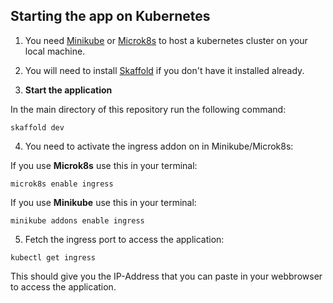 ## Starting the app on Kubernetes

1. You need [Minikube](https://kubernetes.io/de/docs/tasks/tools/install-minikube/) or [Microk8s](https://microk8s.io/docs) to host a kubernetes cluster on your local machine.


2. You will need to install [Skaffold](https://skaffold.dev/docs/install/) if you don't have it installed already.

3. **Start the application**

In the main directory of this repository run the following command:

```
skaffold dev
```

4. You need to activate the ingress addon on in Minikube/Microk8s:

If you use **Microk8s** use this in your terminal:

```
microk8s enable ingress
```

If you use **Minikube** use this in your terminal:

```
minikube addons enable ingress
```

5. Fetch the ingress port to access the application:

```
kubectl get ingress
```

This should give you the IP-Address that you can paste in your webbrowser to access the application.